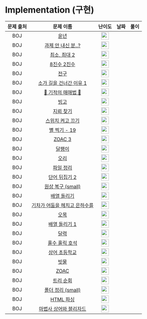 # Implementation (구현)


| 문제 출처 |                                        문제 이름                                         |                                        난이도                                         | 날짜  | 풀이  |
|:-----:|:------------------------------------------------------------------------------------:|:----------------------------------------------------------------------------------:|:---:|:---:|
|  BOJ  |        <a href="https://www.acmicpc.net/problem/2753" target="_blank">윤년</a>         | <img height="25px" width="25px" src="https://static.solved.ac/tier_small/1.svg"/>  |     |
|  BOJ  |   <a href="https://www.acmicpc.net/problem/5597" target="_blank">과제 안 내신 분..?</a>    | <img height="25px" width="25px" src="https://static.solved.ac/tier_small/1.svg"/>  |     |
|  BOJ  |     <a href="https://www.acmicpc.net/problem/20053" target="_blank">최소, 최대 2</a>     | <img height="25px" width="25px" src="https://static.solved.ac/tier_small/3.svg"/>  |     |
|  BOJ  |      <a href="https://www.acmicpc.net/problem/1212" target="_blank">8진수 2진수</a>      | <img height="25px" width="25px" src="https://static.solved.ac/tier_small/4.svg"/>  |     |
|  BOJ  |        <a href="https://www.acmicpc.net/problem/21918" target="_blank">전구</a>        | <img height="25px" width="25px" src="https://static.solved.ac/tier_small/4.svg"/>  |     |
|  BOJ  |  <a href="https://www.acmicpc.net/problem/14467" target="_blank">소가 길을 건너간 이유 1</a>  | <img height="25px" width="25px" src="https://static.solved.ac/tier_small/5.svg"/>  |     |
|  BOJ  |  <a href="https://www.acmicpc.net/problem/20546" target="_blank">🐜 기적의 매매법 🐜</a>   | <img height="25px" width="25px" src="https://static.solved.ac/tier_small/6.svg"/>  |     |
|  BOJ  |        <a href="https://www.acmicpc.net/problem/2578" target="_blank">빙고</a>         | <img height="25px" width="25px" src="https://static.solved.ac/tier_small/7.svg"/>  |     |
|  BOJ  |       <a href="https://www.acmicpc.net/problem/4396" target="_blank">지뢰 찾기</a>       | <img height="25px" width="25px" src="https://static.solved.ac/tier_small/7.svg"/>  |     |
|  BOJ  |     <a href="https://www.acmicpc.net/problem/1244" target="_blank">스위치 켜고 끄기</a>     | <img height="25px" width="25px" src="https://static.solved.ac/tier_small/7.svg"/>  |     |
|  BOJ  |    <a href="https://www.acmicpc.net/problem/10994" target="_blank">별 찍기 - 19</a>     | <img height="25px" width="25px" src="https://static.solved.ac/tier_small/7.svg"/>  |     |
|  BOJ  |      <a href="https://www.acmicpc.net/problem/20436" target="_blank">ZOAC 3</a>      | <img height="25px" width="25px" src="https://static.solved.ac/tier_small/7.svg"/>  |     |
|  BOJ  |        <a href="https://www.acmicpc.net/problem/1913" target="_blank">달팽이</a>        | <img height="25px" width="25px" src="https://static.solved.ac/tier_small/8.svg"/>  |     |
|  BOJ  |        <a href="https://www.acmicpc.net/problem/12933" target="_blank">오리</a>        | <img height="25px" width="25px" src="https://static.solved.ac/tier_small/8.svg"/>  |     |
|  BOJ  |      <a href="https://www.acmicpc.net/problem/20291" target="_blank">파일 정리</a>       | <img height="25px" width="25px" src="https://static.solved.ac/tier_small/8.svg"/>  |     |
|  BOJ  |     <a href="https://www.acmicpc.net/problem/17413" target="_blank">단어 뒤집기 2</a>     | <img height="25px" width="25px" src="https://static.solved.ac/tier_small/8.svg"/>  |     |
|  BOJ  |  <a href="https://www.acmicpc.net/problem/22858" target="_blank">원상 복구 (small)</a>   | <img height="25px" width="25px" src="https://static.solved.ac/tier_small/8.svg"/>  |     |
|  BOJ  |      <a href="https://www.acmicpc.net/problem/17276" target="_blank">배열 돌리기</a>      | <img height="25px" width="25px" src="https://static.solved.ac/tier_small/9.svg"/>  |     |
|  BOJ  | <a href="https://www.acmicpc.net/problem/15787" target="_blank">기차가 어둠을 헤치고 은하수를</a> | <img height="25px" width="25px" src="https://static.solved.ac/tier_small/9.svg"/>  |     |
|  BOJ  |        <a href="https://www.acmicpc.net/problem/2615" target="_blank">오목</a>         | <img height="25px" width="25px" src="https://static.solved.ac/tier_small/10.svg"/> |     |
|  BOJ  |     <a href="https://www.acmicpc.net/problem/16926" target="_blank">배열 돌리기 1</a>     | <img height="25px" width="25px" src="https://static.solved.ac/tier_small/10.svg"/> |     |
|  BOJ  |        <a href="https://www.acmicpc.net/problem/20207" target="_blank">달력</a>        | <img height="25px" width="25px" src="https://static.solved.ac/tier_small/10.svg"/> |     |
|  BOJ  |     <a href="https://www.acmicpc.net/problem/20164" target="_blank">홀수 홀릭 호석</a>     | <img height="25px" width="25px" src="https://static.solved.ac/tier_small/11.svg"/> |     |
|  BOJ  |     <a href="https://www.acmicpc.net/problem/21608" target="_blank">상어 초등학교</a>      | <img height="25px" width="25px" src="https://static.solved.ac/tier_small/11.svg"/> |     |
|  BOJ  |        <a href="https://www.acmicpc.net/problem/14719" target="_blank">빗물</a>        | <img height="25px" width="25px" src="https://static.solved.ac/tier_small/11.svg"/> |     |
|  BOJ  |       <a href="https://www.acmicpc.net/problem/16719" target="_blank">ZOAC</a>       | <img height="25px" width="25px" src="https://static.solved.ac/tier_small/11.svg"/> |     |
|  BOJ  |      <a href="https://www.acmicpc.net/problem/22856" target="_blank">트리 순회</a>       | <img height="25px" width="25px" src="https://static.solved.ac/tier_small/12.svg"/> |     |
|  BOJ  |  <a href="https://www.acmicpc.net/problem/22860" target="_blank">폴더 정리 (small)</a>   | <img height="25px" width="25px" src="https://static.solved.ac/tier_small/13.svg"/> |     |
|  BOJ  |     <a href="https://www.acmicpc.net/problem/22859" target="_blank">HTML 파싱</a>      | <img height="25px" width="25px" src="https://static.solved.ac/tier_small/13.svg"/> |     |
|  BOJ  |   <a href="https://www.acmicpc.net/problem/21611" target="_blank">마법사 상어와 블리자드</a>   | <img height="25px" width="25px" src="https://static.solved.ac/tier_small/15.svg"/> |     |
